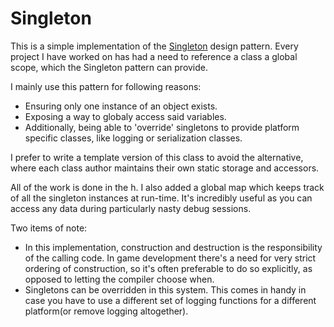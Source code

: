 # Singleton

This is a simple implementation of the [Singleton](https://en.wikipedia.org/wiki/Singleton_pattern) design pattern.  Every project I have worked on has had a need to reference a class a global scope, which the Singleton pattern can provide.

I mainly use this pattern for following reasons:
* Ensuring only one instance of an object exists.
* Exposing a way to globaly access said variables.
* Additionally, being able to 'override' singletons to provide platform specific classes, like logging or serialization classes.

I prefer to write a template version of this class to avoid the alternative, where each class author maintains their own static storage and accessors.
 
All of the work is done in the h.  I also added a global map which keeps track of all the singleton instances at run-time.  It's incredibly useful as you can access any data during particularly nasty debug sessions.
 
Two items of note:
* In this implementation, construction and destruction is the responsibility of the calling code.  In game development there's a need for very strict ordering of construction, so it's often preferable to do so explicitly, as opposed to letting the compiler choose when.
* Singletons can be overridden in this system.  This comes in handy in case you have to use a different set of logging functions for a different platform(or remove logging altogether).  
